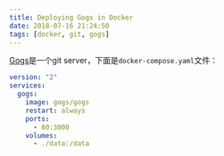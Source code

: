 ```yaml
---
title: Deploying Gogs in Docker
date: 2018-07-16 21:24:50
tags: [docker, git, gogs]
---
```


[Gogs][]是一个git server，下面是`docker-compose.yaml`文件：

```yaml
version: "2"
services:
  gogs:
    image: gogs/gogs
    restart: always
    ports:
      - 80:3000
    volumes:
      - ./data:/data
```


[Gogs]: https://gogs.io/
